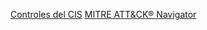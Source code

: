 [Controles del CIS](https://www.cisecurity.org/controls/implementation-groups)
[MITRE ATT&CK® Navigator](https://mitre-attack.github.io/attack-navigator/)

